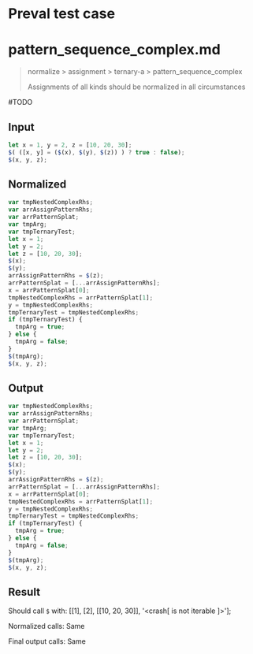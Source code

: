# Preval test case

# pattern_sequence_complex.md

> normalize > assignment > ternary-a > pattern_sequence_complex
>
> Assignments of all kinds should be normalized in all circumstances

#TODO

## Input

`````js filename=intro
let x = 1, y = 2, z = [10, 20, 30];
$( ([x, y] = ($(x), $(y), $(z)) ) ? true : false);
$(x, y, z);
`````

## Normalized

`````js filename=intro
var tmpNestedComplexRhs;
var arrAssignPatternRhs;
var arrPatternSplat;
var tmpArg;
var tmpTernaryTest;
let x = 1;
let y = 2;
let z = [10, 20, 30];
$(x);
$(y);
arrAssignPatternRhs = $(z);
arrPatternSplat = [...arrAssignPatternRhs];
x = arrPatternSplat[0];
tmpNestedComplexRhs = arrPatternSplat[1];
y = tmpNestedComplexRhs;
tmpTernaryTest = tmpNestedComplexRhs;
if (tmpTernaryTest) {
  tmpArg = true;
} else {
  tmpArg = false;
}
$(tmpArg);
$(x, y, z);
`````

## Output

`````js filename=intro
var tmpNestedComplexRhs;
var arrAssignPatternRhs;
var arrPatternSplat;
var tmpArg;
var tmpTernaryTest;
let x = 1;
let y = 2;
let z = [10, 20, 30];
$(x);
$(y);
arrAssignPatternRhs = $(z);
arrPatternSplat = [...arrAssignPatternRhs];
x = arrPatternSplat[0];
tmpNestedComplexRhs = arrPatternSplat[1];
y = tmpNestedComplexRhs;
tmpTernaryTest = tmpNestedComplexRhs;
if (tmpTernaryTest) {
  tmpArg = true;
} else {
  tmpArg = false;
}
$(tmpArg);
$(x, y, z);
`````

## Result

Should call `$` with:
[[1], [2], [[10, 20, 30]], '<crash[ <ref> is not iterable ]>'];

Normalized calls: Same

Final output calls: Same
